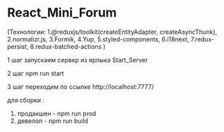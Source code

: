 # React_Mini_Forum
(Технологии:
1.@reduxjs/toolkit(createEntityAdapter, createAsyncThunk),
2.normalizr.js,
3.Formik,
4.Yup,
5.styled-components,
6.i18next,
7.redux-persist,
8.redux-batched-actions )

1 шаг запускаем сервер из ярлыка Start_Server

2 шаг npm run start

3 шаг переходим по ссылке http://localhost:7777/

для сборки :
1. продакшен - npm run prod
2. девелоп - npm run build
